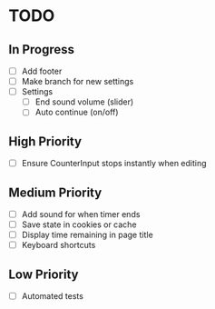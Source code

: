 # TODO

## In Progress

- [ ] Add footer
- [ ] Make branch for new settings
- [ ] Settings
  - [ ] End sound volume (slider)
  - [ ] Auto continue (on/off)

## High Priority

- [ ] Ensure CounterInput stops instantly when editing

## Medium Priority

- [ ] Add sound for when timer ends
- [ ] Save state in cookies or cache
- [ ] Display time remaining in page title
- [ ] Keyboard shortcuts

## Low Priority

- [ ] Automated tests
